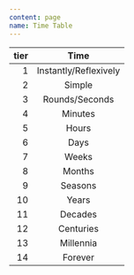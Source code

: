 ```yaml
---
content: page
name: Time Table
---
```


| tier | Time |
|---:|:---:|
| 1 | Instantly/Reflexively
| 2 | Simple
| 3 | Rounds/Seconds
| 4 | Minutes
| 5 | Hours
| 6 | Days
| 7 | Weeks
| 8 | Months
| 9 | Seasons
| 10 | Years
| 11 | Decades
| 12 | Centuries
| 13 | Millennia
| 14 | Forever

